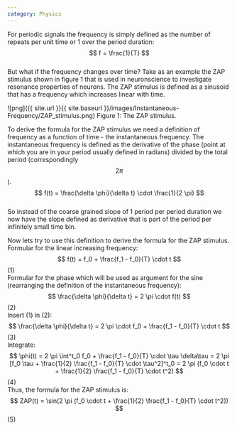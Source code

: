 ```yaml
---
category: Physics
---
```


For periodic signals the frequency is simply defined as the number of repeats per unit time or 1 over the period duration:  
$$ f = \frac{1}{T} $$  
But what if the frequency changes over time? Take as an example the ZAP stimulus shown in figure 1 that is used in neuronscience to investigate resonance properties of neurons. The ZAP stimulus is defined as a sinusoid that has a frequency which increases linear with time.  

![png]({{ site.url }}{{ site.baseurl }}/images/Instantaneous-Frequency/ZAP_stimulus.png)
Figure 1: The ZAP stimulus.  

To derive the formula for the ZAP stimulus we need a definition of frequency as a function of time - the instantaneous frequency. The instantaneous frequency is defined as the derivative of the phase (point at which you are in your period usually defined in radians) divided by the total period (correspondingly $$ 2 \pi $$).  
$$ f(t) = \frac{\delta \phi}{\delta t} \cdot \frac{1}{2 \pi} $$  
So instead of the coarse grained slope of 1 period per period duration we now have the slope defined as derivative that is part of the period per infinitely small time bin.  

Now lets try to use this definition to derive the formula for the ZAP stimulus.  
Formular for the linear increasing frequency:  
$$ f(t) = f_0 + \frac{f_1 - f_0}{T} \cdot t $$ (1)  
Formular for the phase which will be used as argument for the sine (rearranging the definition of the instantaneous frequency): 
$$ \frac{\delta \phi}{\delta t} = 2 \pi \cdot f(t) $$ (2)  
Insert (1) in (2):  
$$ \frac{\delta \phi}{\delta t} = 2 \pi \cdot f_0 + \frac{f_1 - f_0}{T} \cdot t $$ (3)  
Integrate:  
$$ \phi(t) = 2 \pi \int^t_0 f_0 + \frac{f_1 - f_0}{T} \cdot \tau \delta\tau = 2 \pi [f_0 \tau + \frac{1}{2} \frac{f_1 - f_0}{T} \cdot \tau^2]^t_0 = 2 \pi (f_0 \cdot t + \frac{1}{2} \frac{f_1 - f_0}{T} \cdot t^2) $$ (4)  
Thus, the formula for the ZAP stimulus is:  
$$ ZAP(t) = \sin(2 \pi (f_0 \cdot t + \frac{1}{2} \frac{f_1 - f_0}{T} \cdot t^2)) $$ (5)  
